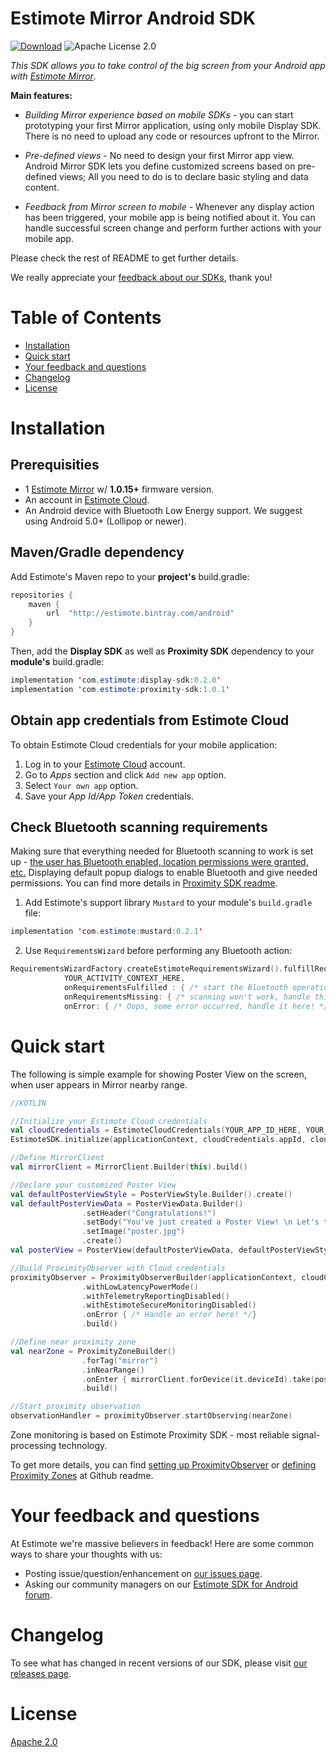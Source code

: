 # Estimote Mirror Android SDK

[Estimote Mirror]: http://blog.estimote.com/post/150398268230/launching-estimote-mirror-the-worlds-first

[![Download](https://api.bintray.com/packages/estimote/android/mirror-display-sdk/images/download.svg)](https://bintray.com/estimote/android/mirror-display-sdk/_latestVersion)
![Apache License 2.0](https://img.shields.io/badge/license-Apache%202.0-blue.svg)

*This SDK allows you to take control of the big screen from your Android app with [Estimote Mirror][]*.

**Main features:**

* *Building Mirror experience based on mobile SDKs* - you can start prototyping your first Mirror application, using only mobile Display SDK. There is no need to upload any code or resources upfront to the Mirror.

* *Pre-defined views* - No need to design your first Mirror app view. Android Mirror SDK lets you define customized screens based on pre-defined views; All you need to do is to declare basic styling and data content.

* *Feedback from Mirror screen to mobile* - Whenever any display action has been triggered, your mobile app is being notified about it. You can handle successful screen change and perform further actions with your mobile app.

Please check the rest of README to get further details.

We really appreciate your [feedback about our SDKs](#your-feedback-and-questions), thank you!

# Table of Contents

* [Installation](#installation)
* [Quick start](#quick-start)
* [Your feedback and questions](#your-feedback-and-questions)
* [Changelog](#changelog)
* [License](#license)

# Installation

## Prerequisities
* 1 [Estimote Mirror][] w/ **1.0.15+** firmware version.
* An account in [Estimote Cloud](https://cloud.estimote.com/).
* An Android device with Bluetooth Low Energy support. We suggest using Android 5.0+ (Lollipop or newer).

## Maven/Gradle dependency

Add Estimote's Maven repo to your **project's** build.gradle:

~~~ java
repositories {
    maven {
        url  "http://estimote.bintray.com/android"
    }
}
~~~

Then, add the **Display SDK** as well as **Proximity SDK** dependency to your **module's** build.gradle:

~~~ java
implementation 'com.estimote:display-sdk:0.2.0'
implementation 'com.estimote:proximity-sdk:1.0.1'
~~~

## Obtain app credentials from Estimote Cloud

To obtain Estimote Cloud credentials for your mobile application:

1. Log in to your [Estimote Cloud](https://cloud.estimote.com/) account.
2. Go to *Apps* section and click `Add new app` option.
3. Select `Your own app` option.
4. Save your *App Id/App Token* credentials.

## Check Bluetooth scanning requirements

Making sure that everything needed for Bluetooth scanning to work is set up - [the user has Bluetooth enabled, location permissions were granted, etc.](https://developer.android.com/training/permissions/requesting) Displaying default popup dialogs to enable Bluetooth and give needed permissions. You can find more details in [Proximity SDK readme](https://github.com/Estimote/Android-Proximity-SDK#checking-requirements-for-bluetooth-scanning-with-requirementswizard).

1. Add Estimote's support library `Mustard` to your module's `build.gradle` file:

~~~ java
implementation 'com.estimote:mustard:0.2.1'
~~~

2. Use `RequirementsWizard` before performing any Bluetooth action:

~~~Kotlin
RequirementsWizardFactory.createEstimoteRequirementsWizard().fulfillRequirements(
            YOUR_ACTIVITY_CONTEXT_HERE,
            onRequirementsFulfilled : { /* start the Bluetooth operations here! */ },
            onRequirementsMissing: { /* scanning won't work, handle this case in your app */ },
            onError: { /* Oops, some error occurred, handle it here! */ })
~~~

# Quick start

The following is simple example for showing Poster View on the screen, when user appears in Mirror nearby range.

```Kotlin
//KOTLIN

//Initialize your Estimote Cloud credentials
val cloudCredentials = EstimoteCloudCredentials(YOUR_APP_ID_HERE, YOUR_APP_TOKEN_HERE)
EstimoteSDK.initialize(applicationContext, cloudCredentials.appId, cloudCredentials.appToken)

//Define MirrorClient
val mirrorClient = MirrorClient.Builder(this).build()

//Declare your customized Poster View
val defaultPosterViewStyle = PosterViewStyle.Builder().create()
val defaultPosterViewData = PosterViewData.Builder()
                .setHeader("Congratulations!")
                .setBody("You've just created a Poster View! \n Let's tweak it a little bit!")
                .setImage("poster.jpg")
                .create()
val posterView = PosterView(defaultPosterViewData, defaultPosterViewStyle)

//Build ProximityObserver with Cloud credentials
proximityObserver = ProximityObserverBuilder(applicationContext, cloudCredentials)
                .withLowLatencyPowerMode()
                .withTelemetryReportingDisabled()
                .withEstimoteSecureMonitoringDisabled()
                .onError { /* Handle an error here! */}
                .build()

//Define near proximity zone
val nearZone = ProximityZoneBuilder()
                .forTag("mirror")
                .inNearRange()
                .onEnter { mirrorClient.forDevice(it.deviceId).take(posterView).display() }
                .build()

//Start proximity observation
observationHandler = proximityObserver.startObserving(nearZone)
```

Zone monitoring is based on Estimote Proximity SDK - most reliable signal-processing technology.

To get more details, you can find [setting up ProximityObserver](https://github.com/Estimote/Android-Proximity-SDK#2-build-proximity-observer) or [defining Proximity Zones](https://github.com/Estimote/Android-Proximity-SDK#3-define-proximity-zones) at Github readme.

# Your feedback and questions

At Estimote we're massive believers in feedback! Here are some common ways to share your thoughts with us:

* Posting issue/question/enhancement on [our issues page](../../../issues).
* Asking our community managers on our [Estimote SDK for Android forum](https://forums.estimote.com).

# Changelog

To see what has changed in recent versions of our SDK, please visit [our releases page](../../../releases).

# License

[Apache 2.0](../license.txt)
